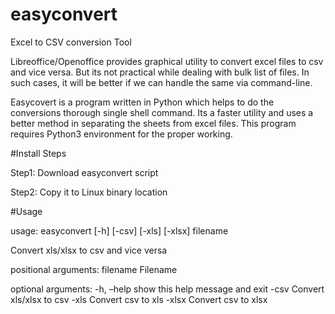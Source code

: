 # easyconvert
Excel to CSV conversion Tool

Libreoffice/Openoffice provides graphical utility to convert excel files to csv and vice versa.  But its not practical while dealing with bulk list of files. In such cases, it will be better if we can handle the same via command-line.

Easycovert is a program written in Python which helps to do the conversions thorough single shell command. Its a faster utility and uses a better method in separating the sheets from excel files. This program requires Python3 environment for the proper working.

#Install Steps

Step1: Download easyconvert script

Step2: Copy it to Linux binary location

#Usage

usage: easyconvert [-h] [-csv] [-xls] [-xlsx] filename

Convert xls/xlsx to csv and vice versa

positional arguments:
filename    Filename

optional arguments:
-h, –help  show this help message and exit
-csv        Convert xls/xlsx to csv
-xls        Convert csv to xls
-xlsx       Convert csv to xlsx
